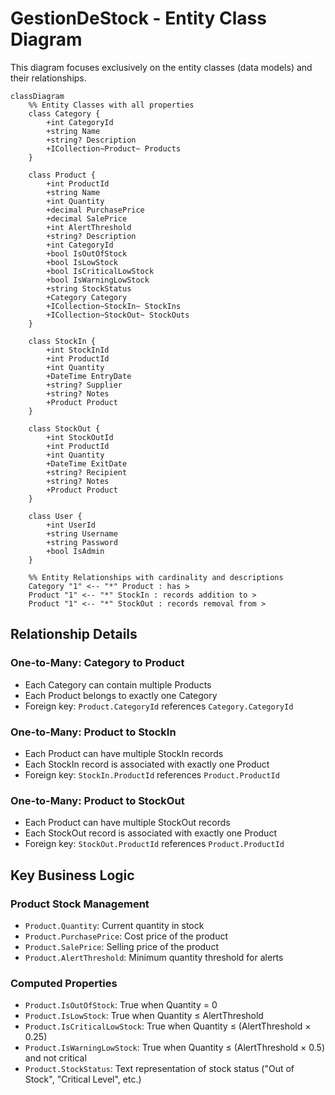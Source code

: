 # GestionDeStock - Entity Class Diagram

This diagram focuses exclusively on the entity classes (data models) and their relationships.

```mermaid
classDiagram
    %% Entity Classes with all properties
    class Category {
        +int CategoryId
        +string Name
        +string? Description
        +ICollection~Product~ Products
    }
    
    class Product {
        +int ProductId
        +string Name
        +int Quantity
        +decimal PurchasePrice
        +decimal SalePrice
        +int AlertThreshold
        +string? Description
        +int CategoryId
        +bool IsOutOfStock
        +bool IsLowStock
        +bool IsCriticalLowStock
        +bool IsWarningLowStock
        +string StockStatus
        +Category Category
        +ICollection~StockIn~ StockIns
        +ICollection~StockOut~ StockOuts
    }
    
    class StockIn {
        +int StockInId
        +int ProductId
        +int Quantity
        +DateTime EntryDate
        +string? Supplier
        +string? Notes
        +Product Product
    }
    
    class StockOut {
        +int StockOutId
        +int ProductId
        +int Quantity
        +DateTime ExitDate
        +string? Recipient
        +string? Notes
        +Product Product
    }
    
    class User {
        +int UserId
        +string Username
        +string Password
        +bool IsAdmin
    }
    
    %% Entity Relationships with cardinality and descriptions
    Category "1" <-- "*" Product : has >
    Product "1" <-- "*" StockIn : records addition to >
    Product "1" <-- "*" StockOut : records removal from >
```

## Relationship Details

### One-to-Many: Category to Product
- Each Category can contain multiple Products
- Each Product belongs to exactly one Category
- Foreign key: `Product.CategoryId` references `Category.CategoryId`

### One-to-Many: Product to StockIn
- Each Product can have multiple StockIn records
- Each StockIn record is associated with exactly one Product
- Foreign key: `StockIn.ProductId` references `Product.ProductId`

### One-to-Many: Product to StockOut
- Each Product can have multiple StockOut records
- Each StockOut record is associated with exactly one Product
- Foreign key: `StockOut.ProductId` references `Product.ProductId`

## Key Business Logic

### Product Stock Management
- `Product.Quantity`: Current quantity in stock
- `Product.PurchasePrice`: Cost price of the product
- `Product.SalePrice`: Selling price of the product
- `Product.AlertThreshold`: Minimum quantity threshold for alerts

### Computed Properties
- `Product.IsOutOfStock`: True when Quantity = 0
- `Product.IsLowStock`: True when Quantity ≤ AlertThreshold
- `Product.IsCriticalLowStock`: True when Quantity ≤ (AlertThreshold × 0.25)
- `Product.IsWarningLowStock`: True when Quantity ≤ (AlertThreshold × 0.5) and not critical
- `Product.StockStatus`: Text representation of stock status ("Out of Stock", "Critical Level", etc.) 